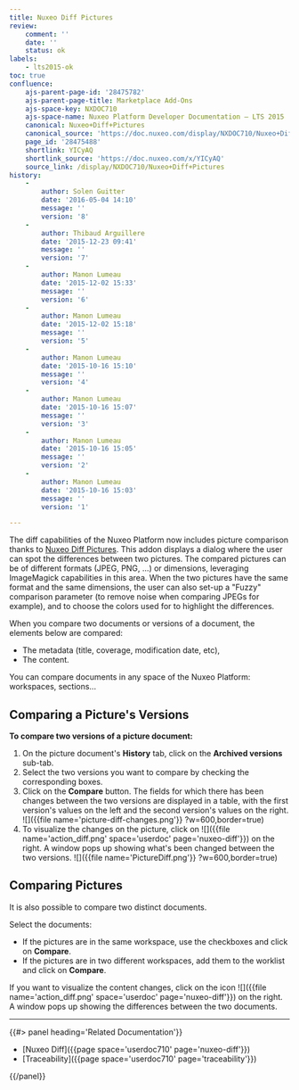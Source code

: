 ```yaml
---
title: Nuxeo Diff Pictures
review:
    comment: ''
    date: ''
    status: ok
labels:
    - lts2015-ok
toc: true
confluence:
    ajs-parent-page-id: '28475782'
    ajs-parent-page-title: Marketplace Add-Ons
    ajs-space-key: NXDOC710
    ajs-space-name: Nuxeo Platform Developer Documentation — LTS 2015
    canonical: Nuxeo+Diff+Pictures
    canonical_source: 'https://doc.nuxeo.com/display/NXDOC710/Nuxeo+Diff+Pictures'
    page_id: '28475488'
    shortlink: YICyAQ
    shortlink_source: 'https://doc.nuxeo.com/x/YICyAQ'
    source_link: /display/NXDOC710/Nuxeo+Diff+Pictures
history:
    -
        author: Solen Guitter
        date: '2016-05-04 14:10'
        message: ''
        version: '8'
    -
        author: Thibaud Arguillere
        date: '2015-12-23 09:41'
        message: ''
        version: '7'
    -
        author: Manon Lumeau
        date: '2015-12-02 15:33'
        message: ''
        version: '6'
    -
        author: Manon Lumeau
        date: '2015-12-02 15:18'
        message: ''
        version: '5'
    -
        author: Manon Lumeau
        date: '2015-10-16 15:10'
        message: ''
        version: '4'
    -
        author: Manon Lumeau
        date: '2015-10-16 15:07'
        message: ''
        version: '3'
    -
        author: Manon Lumeau
        date: '2015-10-16 15:05'
        message: ''
        version: '2'
    -
        author: Manon Lumeau
        date: '2015-10-16 15:03'
        message: ''
        version: '1'

---
```

The diff capabilities of the Nuxeo Platform now includes picture comparison thanks to [Nuxeo Diff Pictures](https://connect.nuxeo.com/nuxeo/site/marketplace/package/nuxeo-diff-pictures). This addon displays a dialog where the user can spot the differences between two pictures. The compared pictures can be of different formats (JPEG, PNG, ...) or dimensions, leveraging ImageMagick capabilities in this area. When the two pictures have the same format and the same dimensions, the user can also set-up a "Fuzzy" comparison parameter (to remove noise when comparing JPEGs for example), and to choose the colors used for to highlight the differences.

When you compare two documents or versions of a document, the elements below are compared:

*   The metadata (title, coverage, modification date, etc),
*   The content.

You can compare documents in any space of the Nuxeo Platform: workspaces, sections...

## Comparing a Picture's Versions

**To compare two versions of a picture document:**

1.  On the picture document's **History** tab, click on the **Archived versions** sub-tab.
2.  Select the two versions you want to compare by checking the corresponding boxes.
3.  Click on the **Compare** button.
    The fields for which there has been changes between the two versions are displayed in a table, with the first version's values on the left and the second version's values on the right.
    ![]({{file name='picture-diff-changes.png'}} ?w=600,border=true)
4.  To visualize the changes on the picture, click on&nbsp;![]({{file name='action_diff.png' space='userdoc' page='nuxeo-diff'}}) on the right.
    A window pops up showing what's been changed between the two versions.
    ![]({{file name='PictureDiff.png'}} ?w=600,border=true)

## Comparing Pictures

It is also possible to compare two distinct documents.

Select the documents:

*   If the pictures are in the same workspace, use the checkboxes and click on **Compare**.
*   If the pictures are in two different workspaces, add them to the worklist and click on **Compare**.

If you want to visualize the content changes, click on the icon&nbsp;![]({{file name='action_diff.png' space='userdoc' page='nuxeo-diff'}}) on the right. A window pops up showing the differences between the two documents.

* * *

<div class="row" data-equalizer data-equalize-on="medium"><div class="column medium-6">{{#> panel heading='Related Documentation'}}

- [Nuxeo Diff]({{page space='userdoc710' page='nuxeo-diff'}})
- [Traceability]({{page space='userdoc710' page='traceability'}})

{{/panel}}</div><div class="column medium-6">

</div></div>
